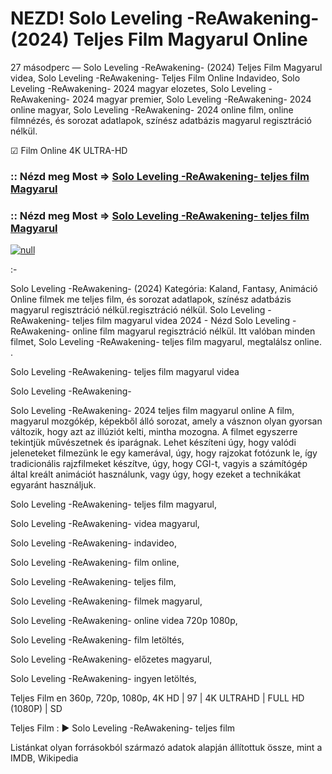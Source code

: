 # NEZD! Solo Leveling -ReAwakening- (2024) Teljes Film Magyarul Online





27 másodperc — Solo Leveling -ReAwakening- (2024) Teljes Film Magyarul videa, Solo Leveling -ReAwakening- Teljes Film Online Indavideo, Solo Leveling -ReAwakening- 2024 magyar elozetes, Solo Leveling -ReAwakening- 2024 magyar premier, Solo Leveling -ReAwakening- 2024 online magyar, Solo Leveling -ReAwakening- 2024 online film, online filmnézés, és sorozat adatlapok, színész adatbázis magyarul regisztráció nélkül.

☑ Film Online 4K ULTRA-HD

### :: Nézd meg Most => [Solo Leveling -ReAwakening- teljes film Magyarul](https://t.co/rl7S8bKthd)

### :: Nézd meg Most => [Solo Leveling -ReAwakening- teljes film Magyarul](https://t.co/rl7S8bKthd)

[![null](https://static.wixstatic.com/media/855a25_043b5abeb4ae4d35ac003198e7fe56ed~mv2.gif)](https://t.co/rl7S8bKthd)

:-

Solo Leveling -ReAwakening- (2024) Kategória: Kaland, Fantasy, Animáció Online filmek me teljes film, és sorozat adatlapok, színész adatbázis magyarul regisztráció nélkül.regisztráció nélkül. Solo Leveling -ReAwakening- teljes film magyarul videa 2024 - Nézd Solo Leveling -ReAwakening- online film magyarul regisztráció nélkül. Itt valóban minden filmet, Solo Leveling -ReAwakening- teljes film magyarul, megtalálsz online. .

Solo Leveling -ReAwakening- teljes film magyarul videa

Solo Leveling -ReAwakening-

Solo Leveling -ReAwakening- 2024 teljes film magyarul online A film, magyarul mozgókép, képekből álló sorozat, amely a vásznon olyan gyorsan változik, hogy azt az illúziót kelti, mintha mozogna. A filmet egyszerre tekintjük művészetnek és iparágnak. Lehet készíteni úgy, hogy valódi jeleneteket filmezünk le egy kamerával, úgy, hogy rajzokat fotózunk le, így tradicionális rajzfilmeket készítve, úgy, hogy CGI-t, vagyis a számítógép által kreált animációt használunk, vagy úgy, hogy ezeket a technikákat egyaránt használjuk.

Solo Leveling -ReAwakening- teljes film magyarul,

Solo Leveling -ReAwakening- videa magyarul,

Solo Leveling -ReAwakening- indavideo,

Solo Leveling -ReAwakening- film online,

Solo Leveling -ReAwakening- teljes film,

Solo Leveling -ReAwakening- filmek magyarul,

Solo Leveling -ReAwakening- online videa 720p 1080p,

Solo Leveling -ReAwakening- film letöltés,

Solo Leveling -ReAwakening- előzetes magyarul,

Solo Leveling -ReAwakening- ingyen letöltés,

Teljes Film en 360p, 720p, 1080p, 4K HD | 97 | 4K ULTRAHD | FULL HD (1080P) | SD

Teljes Film : ► Solo Leveling -ReAwakening- teljes film

Listánkat olyan forrásokból származó adatok alapján állítottuk össze, mint a IMDB, Wikipedia
